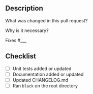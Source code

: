 ## Description

What was changed in this pull request?

Why is it necessary?

Fixes #___

## Checklist

- [ ] Unit tests added or updated
- [ ] Documentation added or updated
- [ ] Updated CHANGELOG.md
- [ ] Ran `black` on the root directory
